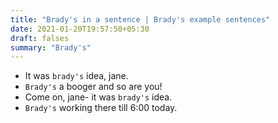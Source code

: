 ```yaml
---
title: "Brady's in a sentence | Brady's example sentences"
date: 2021-01-20T19:57:50+05:30
draft: falses
summary: "Brady's"
---
```

- It was `brady's` idea, jane.
- `Brady's` a booger and so are you!
- Come on, jane- it was `brady's` idea.
- `Brady's` working there till 6:00 today.
                 
